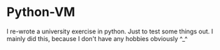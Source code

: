 # Python-VM

I re-wrote a university exercise in python. Just to test some things out. I mainly did this, because I don't have any hobbies obviously ^_^